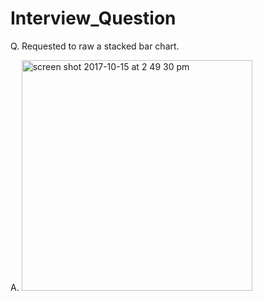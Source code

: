 # Interview_Question

Q. Requested to raw a stacked bar chart.


A. <img width="369" alt="screen shot 2017-10-15 at 2 49 30 pm" src="https://user-images.githubusercontent.com/26288770/31587916-1d4dbcc6-b1b8-11e7-8c41-8ca4a878e4a6.png">

